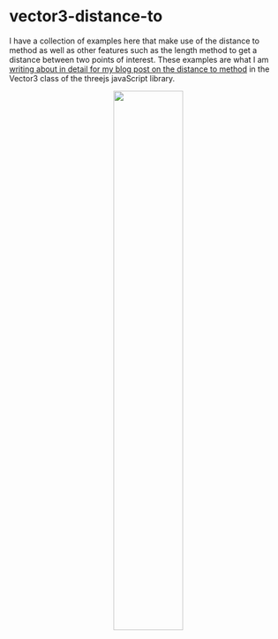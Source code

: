 # vector3-distance-to

I have a collection of examples here that make use of the distance to method as well as other features such as the length method to get a distance between two points of interest. These examples are what I am [writing about in detail for my blog post on the distance to method](https://dustinpfister.github.io/2021/06/15/threejs-vector3-distance-to/) in the Vector3 class of the threejs javaScript library.

<div align="center">
      <a href="https://www.youtube.com/watch?v=K24IiA2bBNY">
         <img src="https://img.youtube.com/vi/K24IiA2bBNY/0.jpg" style="width:50%;">
      </a>
</div>

